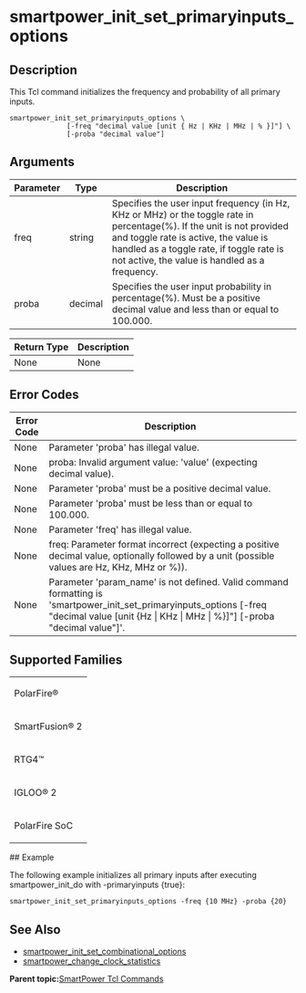 # smartpower\_init\_set\_primaryinputs\_options

## Description

This Tcl command initializes the frequency and probability of all primary inputs.

```
smartpower_init_set_primaryinputs_options \
              [-freq "decimal value [unit { Hz | KHz | MHz | % }]"] \
              [-proba "decimal value"]
```

## Arguments

|Parameter|Type|Description|
|---------|----|-----------|
|freq|string|Specifies the user input frequency \(in Hz, KHz or MHz\) or the toggle rate in percentage\(%\). If the unit is not provided and toggle rate is active, the value is handled as a toggle rate, if toggle rate is not active, the value is handled as a frequency.|
|proba|decimal|Specifies the user input probability in percentage\(%\). Must be a positive decimal value and less than or equal to 100.000.|

|Return Type|Description|
|-----------|-----------|
|None|None|

## Error Codes

|Error Code|Description|
|----------|-----------|
|None|Parameter 'proba' has illegal value.|
|None|proba: Invalid argument value: 'value' \(expecting decimal value\).|
|None|Parameter 'proba' must be a positive decimal value.|
|None|Parameter 'proba' must be less than or equal to 100.000.|
|None|Parameter 'freq' has illegal value.|
|None|freq: Parameter format incorrect \(expecting a positive decimal value, optionally followed by a unit \(possible values are Hz, KHz, MHz or %\)\).|
|None|Parameter 'param\_name' is not defined. Valid command formatting is 'smartpower\_init\_set\_primaryinputs\_options \[-freq "decimal value \[unit \{Hz \| KHz \| MHz \| %\}\]"\] \[-proba "decimal value"\]'.|

## Supported Families

<table id="GUID-0D848B5C-ACE9-4EE3-977A-278DF1CF0B55"><tbody><tr><td>

PolarFire®

</td></tr><tr><td>

SmartFusion® 2

</td></tr><tr><td>

RTG4™

</td></tr><tr><td>

IGLOO® 2

</td></tr><tr><td>

PolarFire SoC

</td></tr></tbody>
</table>## Example

The following example initializes all primary inputs after executing smartpower\_init\_do with -primaryinputs \{true\}:

```
smartpower_init_set_primaryinputs_options -freq {10 MHz} -proba {20}
```

## See Also

-   [smartpower\_init\_set\_combinational\_options](GUID-33E6B90F-0E5A-481B-950E-426395EDE7DE.md)
-   [smartpower\_change\_clock\_statistics](GUID-39111E73-F676-4B0B-92CA-6CF8E8219CCA.md)

**Parent topic:**[SmartPower Tcl Commands](GUID-33C45F08-A467-4461-B5EF-8D86325E235A.md)

